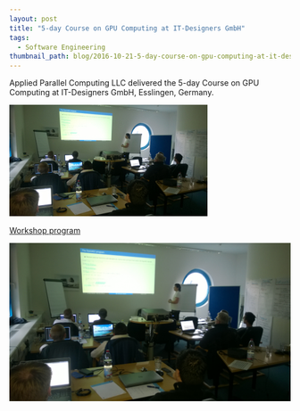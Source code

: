 ```yaml
---
layout: post
title: "5-day Course on GPU Computing at IT-Designers GmbH"
tags:
  - Software Engineering
thumbnail_path: blog/2016-10-21-5-day-course-on-gpu-computing-at-it-designers-gmbh/IT_Designers_2.jpg
---
```


Applied Parallel Computing LLC delivered the 5-day Course on GPU Computing at IT-Designers GmbH, Esslingen, Germany.

![alt text](\assets\img\blog\2016-10-21-5-day-course-on-gpu-computing-at-it-designers-gmbh/IT_Designers_2.jpg "Logo Title Text 1")

[Workshop program](\assets\img\blog\2016-10-21-5-day-course-on-gpu-computing-at-it-designers-gmbh/program.pdf)

![alt text](\assets\img\blog\2016-10-21-5-day-course-on-gpu-computing-at-it-designers-gmbh/IT_Designers_1.jpg "Logo Title Text 1")
